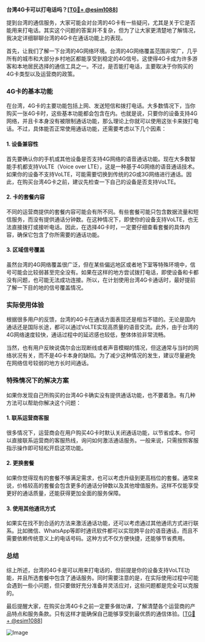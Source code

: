**台湾4G卡可以打电话吗？[[TG💪+ @esim1088](https://t.me/s/esim1088)]**

提到台湾的通信服务，大家可能会对台湾的4G卡有一些疑问，尤其是关于它是否能用来打电话。其实这个问题的答案并不复杂，但为了让大家更清楚地了解情况，我决定详细聊聊台湾的4G卡在通话功能上的表现。

首先，让我们了解一下台湾的4G网络环境。台湾的4G网络覆盖范围非常广，几乎所有的城市和大部分乡村地区都能享受到稳定的4G信号。这使得4G卡成为许多游客和本地居民选择的通信工具之一。不过，是否能打电话，主要取决于你购买的4G卡类型以及运营商的政策。

### 4G卡的基本功能

在台湾，4G卡的主要功能包括上网、发送短信和拨打电话。大多数情况下，当你购买一张4G卡时，这些基本功能都会包含在内。也就是说，只要你的设备支持4G网络，并且卡本身没有被限制通话功能，那么理论上你就可以使用这张卡来拨打电话。不过，具体能否正常使用通话功能，还需要考虑以下几个因素：

#### 1. 设备兼容性

首先要确认你的手机或其他设备是否支持4G网络的语音通话功能。现在大多数智能手机都支持VoLTE（Voice over LTE），这是一种基于4G网络的语音通话技术。如果你的设备不支持VoLTE，可能需要切换到传统的2G或3G网络进行通话。因此，在购买台湾4G卡之前，建议先检查一下自己的设备是否支持VoLTE。

#### 2. 卡的套餐内容

不同的运营商提供的套餐内容可能会有所不同。有些套餐可能只包含数据流量和短信服务，而没有提供通话分钟数。在这种情况下，即使你的设备支持VoLTE，也无法直接拨打或接听电话。因此，在选择4G卡时，一定要仔细查看套餐的具体内容，确保它包含了你所需要的通话功能。

#### 3. 区域信号覆盖

虽然台湾的4G网络覆盖很广泛，但在某些偏远地区或者地下室等特殊环境中，信号可能会比较弱甚至完全没有。如果在这样的地方尝试拨打电话，即使设备和卡都没有问题，也可能无法成功连接。所以，在计划使用台湾4G卡通话时，最好提前了解一下目的地的信号覆盖情况。

### 实际使用体验

根据很多用户的反馈，台湾的4G卡在通话方面表现还是相当不错的。无论是国内通话还是国际长途，都可以通过VoLTE实现高质量的语音交流。此外，由于台湾的4G网络速度较快，通话过程中的延迟感也较低，整体体验非常流畅。

当然，也有用户反映说偶尔会出现断线或者声音模糊的情况，但这通常与当时的网络状况有关，而不是4G卡本身的缺陷。为了减少这种情况的发生，建议尽量避免在网络信号较弱的地方长时间通话。

### 特殊情况下的解决方案

如果你发现自己所购买的台湾4G卡确实没有提供通话功能，也不要着急。有几种方法可以帮助你解决这个问题：

#### 1. 联系运营商客服

很多情况下，运营商会在用户购买4G卡时默认关闭通话功能，以节省成本。你可以直接联系运营商的客服热线，询问如何激活通话服务。一般来说，只需按照客服指示操作即可轻松开启这项功能。

#### 2. 更换套餐

如果你觉得现有的套餐不够满足需求，也可以考虑升级到更高档位的套餐。通常来说，价格较高的套餐会包含更多的通话分钟数以及其他增值服务。这样不仅能享受更好的通话质量，还能获得更加全面的服务保障。

#### 3. 使用其他通讯方式

如果实在找不到合适的方法来激活通话功能，还可以考虑通过其他通讯方式进行联系。比如微信、WhatsApp等即时通讯软件都可以实现跨平台的语音通话，而且不需要依赖传统意义上的电话号码。这种方式不仅方便快捷，还能够节省费用。

### 总结

综上所述，台湾的4G卡是可以用来打电话的，但前提是你的设备支持VoLTE功能，并且所选套餐中包含了通话服务。同时需要注意的是，在实际使用过程中可能会遇到一些小问题，但只要做好充分准备并灵活应对，这些问题都是完全可以克服的。

最后提醒大家，在购买台湾4G卡之前一定要多做功课，了解清楚各个运营商的产品特点和服务条款。只有这样才能确保自己能够享受到最优质的通信体验。[[TG💪+ @esim1088](https://t.me/s/esim1088)]

![Image](https://i.postimg.cc/4NQfJmqS/Snipaste-2025-05-13-00-14-12.png)